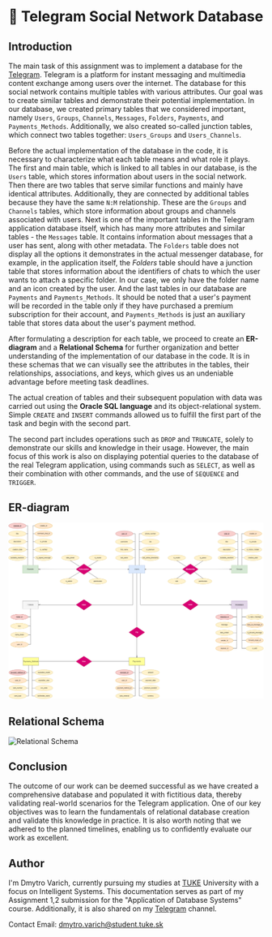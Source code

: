 # 📁 Telegram Social Network Database

## Introduction 
The main task of this assignment was to implement a database for the [Telegram](https://en.wikipedia.org/wiki/Telegram_(software)). Telegram is a platform for instant messaging and multimedia content exchange among users over the internet. The database for this social network contains multiple tables with various attributes. Our goal was to create similar tables and demonstrate their potential implementation. In our database, we created primary tables that we considered important, namely `Users`, `Groups`, `Channels`, `Messages`, `Folders`, `Payments`, and `Payments_Methods`. Additionally, we also created so-called junction tables, which connect two tables together: `Users_Groups` and `Users_Channels`.

Before the actual implementation of the database in the code, it is necessary to characterize what each table means and what role it plays. The first and main table, which is linked to all tables in our database, is the `Users` table, which stores information about users in the social network. Then there are two tables that serve similar functions and mainly have identical attributes. Additionally, they are connected by additional tables because they have the same `N:M` relationship. These are the `Groups` and `Channels` tables, which store information about groups and channels associated with users. Next is one of the important tables in the Telegram application database itself, which has many more attributes and similar tables - the `Messages` table. It contains information about messages that a user has sent, along with other metadata. The `Folders` table does not display all the options it demonstrates in the actual messenger database, for example, in the application itself, the *Folders* table should have a junction table that stores information about the identifiers of chats to which the user wants to attach a specific folder. In our case, we only have the folder name and an icon created by the user. And the last tables in our database are `Payments` and `Payments_Methods`. It should be noted that a user's payment will be recorded in the table only if they have purchased a premium subscription for their account, and `Payments_Methods` is just an auxiliary table that stores data about the user's payment method.

After formulating a description for each table, we proceed to create an **ER-diagram** and a **Relational Schema** for further organization and better understanding of the implementation of our database in the code. It is in these schemas that we can visually see the attributes in the tables, their relationships, associations, and keys, which gives us an undeniable advantage before meeting task deadlines.

The actual creation of tables and their subsequent population with data was carried out using the **Oracle SQL language** and its object-relational system. Simple `CREATE` and `INSERT` commands allowed us to fulfill the first part of the task and begin with the second part. 

The second part includes operations such as `DROP` and `TRUNCATE`, solely to demonstrate our skills and knowledge in their usage. However, the main focus of this work is also on displaying potential queries to the database of the real Telegram application, using commands such as `SELECT`, as well as their combination with other commands, and the use of `SEQUENCE` and `TRIGGER`.

## ER-diagram
![ER-diagram](https://github.com/dmytro-varich/Telegram-Social-Network-Database/blob/main/telegram_social_network_database-ER-diagram.png)   

## Relational Schema
![Relational Schema]([https://github.com/dmytro-varich/Telegram-Social-Network-Database/blob/main](https://github.com/dmytro-varich/Telegram-Social-Network-Database/blob/main/)/telegram_social_network_database-Relational-Schema.png)

## Conclusion
The outcome of our work can be deemed successful as we have created a comprehensive database and populated it with fictitious data, thereby validating real-world scenarios for the Telegram application. One of our key objectives was to learn the fundamentals of relational database creation and validate this knowledge in practice. It is also worth noting that we adhered to the planned timelines, enabling us to confidently evaluate our work as excellent.

## Author
I'm Dmytro Varich, currently pursuing my studies at [TUKE](https://www.tuke.sk/wps/portal) University with a focus on Intelligent Systems. This documentation serves as part of my Assignment 1,2 submission for the "Application of Database Systems" course. Additionally, it is also shared on my [Telegram](https://t.me/varich_channel) channel.

Contact Email: dmytro.varich@student.tuke.sk
